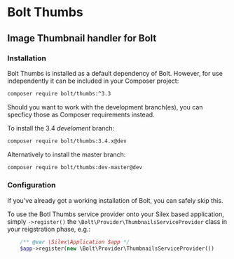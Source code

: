 Bolt Thumbs
===========

Image Thumbnail handler for Bolt
--------------------------------


### Installation

Bolt Thumbs is installed as a default dependency of Bolt. However, for use 
independently it can be included in your Composer project:

```bash
composer require bolt/thumbs:^3.3
```

Should you want to work with the development branch(es), you can specficy those
as Composer requirements instead.

To install the 3.4 _develoment_ branch:

```bash
composer require bolt/thumbs:3.4.x@dev
```

Alternatively to install the master branch:

```bash
composer require bolt/thumbs:dev-master@dev
```

### Configuration

If you've already got a working installation of Bolt, you can safely skip this.

To use the Botl Thumbs service provider onto your Silex based application, 
simply `->register()` the `\Bolt\Provider\ThumbnailsServiceProvider` class in 
your reigstration phase, e.g.:


```php
    /** @var \Silex\Application $app */
    $app->register(new \Bolt\Provider\ThumbnailsServiceProvider())
```
